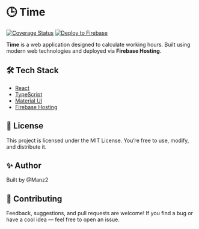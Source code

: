 # 🕒 Time

[![Coverage Status](https://coveralls.io/repos/github/Manz2/time/badge.svg?branch=main)](https://coveralls.io/github/Manz2/time?branch=main)
[![Deploy to Firebase](https://github.com/Manz2/time/actions/workflows/deploy.yaml/badge.svg)](https://github.com/Manz2/time/actions/workflows/deploy.yaml)

**Time** is a web application designed to calculate working hours. Built using modern web technologies and deployed via **Firebase Hosting**.


## 🛠️ Tech Stack

- [React](https://reactjs.org/)
- [TypeScript](https://www.typescriptlang.org/)
- [Material UI](https://mui.com/)
- [Firebase Hosting](https://firebase.google.com/)

## 📄 License
This project is licensed under the MIT License. You’re free to use, modify, and distribute it.


## ✨ Author
Built by @Manz2


## 🤝 Contributing
Feedback, suggestions, and pull requests are welcome! If you find a bug or have a cool idea — feel free to open an issue.
